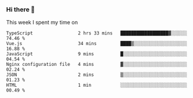 ### Hi there 👋

<!--
**qiruohan/qiruohan** is a ✨ _special_ ✨ repository because its `README.md` (this file) appears on your GitHub profile.

Here are some ideas to get you started:

- 🔭 I’m currently working on ...
- 🌱 I’m currently learning ...
- 👯 I’m looking to collaborate on ...
- 🤔 I’m looking for help with ...
- 💬 Ask me about ...
- 📫 How to reach me: ...
- 😄 Pronouns: ...
- ⚡ Fun fact: ...
-->

This week I spent my time on 
<!--START_SECTION:waka-->

```text
TypeScript                 2 hrs 33 mins   ██████████████████▓░░░░░░   74.46 %
Vue.js                     34 mins         ████▒░░░░░░░░░░░░░░░░░░░░   16.88 %
JavaScript                 9 mins          █░░░░░░░░░░░░░░░░░░░░░░░░   04.54 %
Nginx configuration file   4 mins          ▓░░░░░░░░░░░░░░░░░░░░░░░░   02.24 %
JSON                       2 mins          ▒░░░░░░░░░░░░░░░░░░░░░░░░   01.23 %
HTML                       1 min           ░░░░░░░░░░░░░░░░░░░░░░░░░   00.49 %
```

<!--END_SECTION:waka-->
